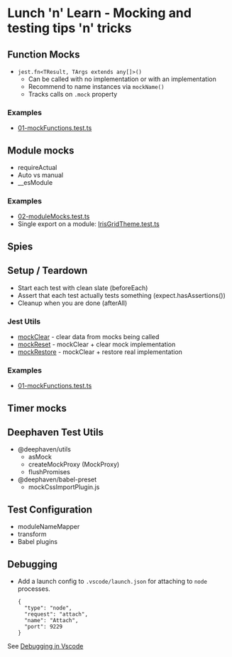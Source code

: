 # Lunch 'n' Learn - Mocking and testing tips 'n' tricks

## Function Mocks

- `jest.fn<TResult, TArgs extends any[]>()`
  - Can be called with no implementation or with an implementation
  - Recommend to name instances via `mockName()`
  - Tracks calls on `.mock` property

### Examples

- [01-mockFunctions.test.ts](examples/src/01-mockFunctions.test.ts)

## Module mocks

- requireActual
- Auto vs manual
- \_\_esModule

### Examples

- [02-moduleMocks.test.ts](examples/src/02-moduleMocks.test.ts)
- Single export on a module:
  [IrisGridTheme.test.ts](https://github.com/deephaven/web-client-ui/blob/61d1a537ac9df31e3fe3dad95107b065a12ebd3b/packages/iris-grid/src/IrisGridTheme.test.ts#L7-L10)

## Spies

## Setup / Teardown

- Start each test with clean slate (beforeEach)
- Assert that each test actually tests something (expect.hasAssertions())
- Cleanup when you are done (afterAll)

### Jest Utils

- [mockClear](https://jestjs.io/docs/mock-function-api#mockfnmockclear) - clear data from mocks being called
- [mockReset](https://jestjs.io/docs/mock-function-api#mockfnmockreset) - mockClear + clear mock implementation
- [mockRestore](https://jestjs.io/docs/mock-function-api#mockfnmockrestore) - mockClear + restore real implementation

### Examples

- [01-mockFunctions.test.ts](examples/src/01-mockFunctions.test.ts)

## Timer mocks

## Deephaven Test Utils

- @deephaven/utils
  - asMock
  - createMockProxy (MockProxy)
  - flushPromises
- @deephaven/babel-preset
  - mockCssImportPlugin.js

## Test Configuration

- moduleNameMapper
- transform
- Babel plugins

## Debugging

- Add a launch config to `.vscode/launch.json` for attaching to `node` processes.

  ```jsonc
  {
    "type": "node",
    "request": "attach",
    "name": "Attach",
    "port": 9229
  }
  ```

See [Debugging in Vscode](https://jestjs.io/docs/troubleshooting#debugging-in-vs-code)
